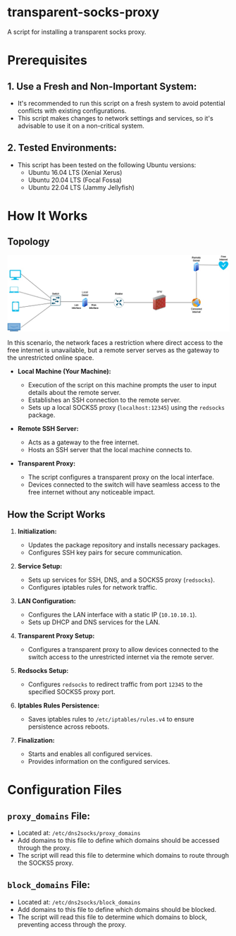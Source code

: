 # transparent-socks-proxy
A script for installing a transparent socks proxy.

# Prerequisites

## 1. Use a Fresh and Non-Important System:

- It's recommended to run this script on a fresh system to avoid potential conflicts with existing configurations.
- This script makes changes to network settings and services, so it's advisable to use it on a non-critical system.

## 2. Tested Environments:

- This script has been tested on the following Ubuntu versions:
  - Ubuntu 16.04 LTS (Xenial Xerus)
  - Ubuntu 20.04 LTS (Focal Fossa)
  - Ubuntu 22.04 LTS (Jammy Jellyfish)


# How It Works

## Topology

![Network Topology](./topology.jpg)

In this scenario, the network faces a restriction where direct access to the free internet is unavailable, but a remote server serves as the gateway to the unrestricted online space.

- **Local Machine (Your Machine):**
  - Execution of the script on this machine prompts the user to input details about the remote server.
  - Establishes an SSH connection to the remote server.
  - Sets up a local SOCKS5 proxy (`localhost:12345`) using the `redsocks` package.

- **Remote SSH Server:**
  - Acts as a gateway to the free internet.
  - Hosts an SSH server that the local machine connects to.

- **Transparent Proxy:**
  - The script configures a transparent proxy on the local interface.
  - Devices connected to the switch will have seamless access to the free internet without any noticeable impact.

## How the Script Works

1. **Initialization:**
   - Updates the package repository and installs necessary packages.
   - Configures SSH key pairs for secure communication.

2. **Service Setup:**
   - Sets up services for SSH, DNS, and a SOCKS5 proxy (`redsocks`).
   - Configures iptables rules for network traffic.

3. **LAN Configuration:**
   - Configures the LAN interface with a static IP (`10.10.10.1`).
   - Sets up DHCP and DNS services for the LAN.

4. **Transparent Proxy Setup:**
   - Configures a transparent proxy to allow devices connected to the switch access to the unrestricted internet via the remote server.

5. **Redsocks Setup:**
   - Configures `redsocks` to redirect traffic from port `12345` to the specified SOCKS5 proxy port.

6. **Iptables Rules Persistence:**
   - Saves iptables rules to `/etc/iptables/rules.v4` to ensure persistence across reboots.

7. **Finalization:**
   - Starts and enables all configured services.
   - Provides information on the configured services.
  
# Configuration Files

## `proxy_domains` File:

- Located at: `/etc/dns2socks/proxy_domains`
- Add domains to this file to define which domains should be accessed through the proxy.
- The script will read this file to determine which domains to route through the SOCKS5 proxy.

## `block_domains` File:

- Located at: `/etc/dns2socks/block_domains`
- Add domains to this file to define which domains should be blocked.
- The script will read this file to determine which domains to block, preventing access through the proxy.
